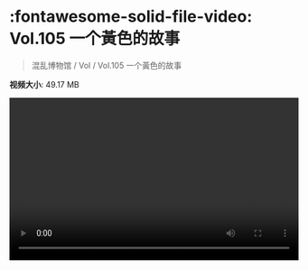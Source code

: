 # :fontawesome-solid-file-video: Vol.105 一个黃色的故事

> 混乱博物馆 / Vol / Vol.105 一个黃色的故事

**视频大小**: 49.17 MB

<video id="V-42ea0c8e6c75662c02733ea1eb375c95" width="512" height="288" preload="none" playsinline webkit-playsinline></video>